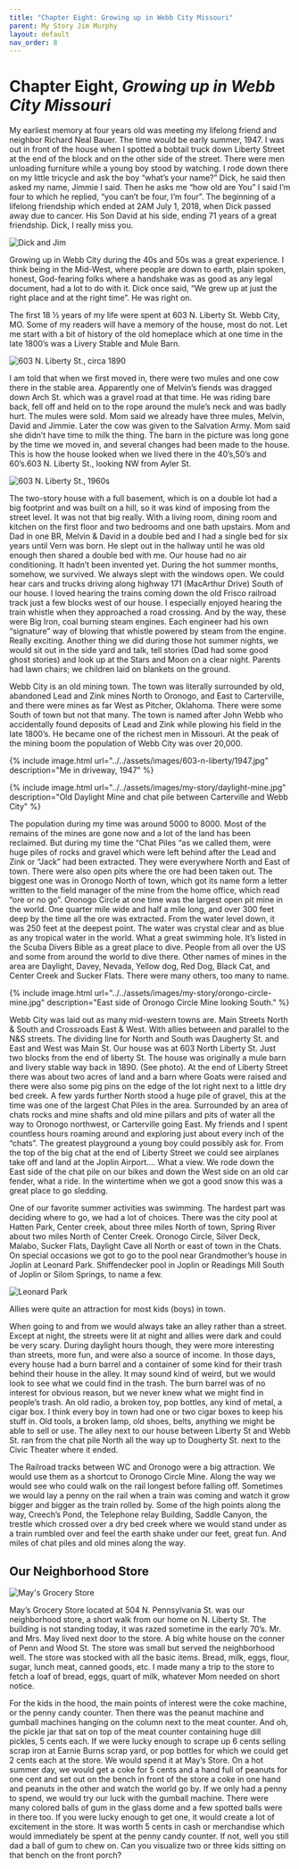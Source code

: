 ```yaml
---
title: "Chapter Eight: Growing up in Webb City Missouri"
parent: My Story Jim Murphy
layout: default
nav_order: 8
---
```


# Chapter Eight, *Growing up in Webb City Missouri*

My earliest memory at four years old was meeting my lifelong friend and neighbor Richard Neal Bauer. The time would be early  summer, 1947. I was out in front of the house when I spotted a bobtail truck down Liberty Street at the end of the block and on the other side of the street. There were men unloading furniture while a young boy stood by watching. I rode down there on my little tricycle and ask the boy “what’s your name?”  Dick, he said then asked my name, Jimmie I said. Then he asks me “how old are You” I said I’m four to which he replied, “you can’t be four, I’m four”. The beginning of a lifelong friendship which ended at 2AM July 1, 2018, when Dick passed away due to cancer. His Son David at his side, ending 71 years of a great friendship.  Dick, I really miss you.

![Dick and Jim](../../assets/images/my-story/dick-and-jim.jpg)

Growing up in Webb City during the 40s and 50s was a great experience. I think being in the Mid-West, where people are down to earth, plain spoken, honest, God-fearing folks where a handshake was as good as any legal document, had a lot to do with it. Dick once said, “We grew up at just the right place and at the right time”. He was right on.

The first 18 ½ years of my life were spent at 603 N. Liberty St. Webb City, MO.  Some of my readers will have a memory of the house, most do not. Let me start with a bit of history of the old homeplace which at one time in the late 1800’s was a Livery Stable and Mule Barn.

![603 N. Liberty St., circa 1890](../../assets/images/603-n-liberty/before-the-horseless-carriage.jpg)

I am told that when we first moved in, there were two mules and one cow there in the stable area. Apparently one of Melvin’s fiends was dragged down Arch St. which was a gravel road at that time. He was riding bare back, fell off and held on to the rope around the mule’s neck and was badly hurt. The mules were sold. Mom said we already have three mules, Melvin, David and Jimmie. Later the cow was given to the Salvation Army. Mom said she didn’t have time to milk the thing.  The barn in the picture was long gone by the time we moved in, and several changes had been made to the house. This is how the house looked when we lived there in the 40’s,50’s and 60’s.603 N. Liberty St., looking NW from Ayler St.

![603 N. Liberty St., 1960s](../../assets/images/my-story/603-n-liberty-60s.jpg)

The two-story house with a full basement, which is on a double lot had a big footprint and was built on a hill, so it was kind of imposing from the street level. It was not that big really.  With a living room, dining room and kitchen on the first floor and two bedrooms and one bath upstairs. Mom and Dad in one BR, Melvin & David in a double bed and I had a single bed for six years until Vern was born.  He slept out in the hallway until he was old enough then shared a double bed with me. Our house had no air conditioning. It hadn’t been invented yet. During the hot summer months, somehow, we survived. We always slept with the windows open.  We could hear cars and trucks driving along highway 171 (MacArthur Drive) South of our house. I loved hearing the trains coming down the old Frisco railroad track just a few blocks west of our house. I especially enjoyed hearing the train whistle when they approached a road crossing. And by the way, these were Big Iron, coal burning steam engines. Each engineer had his own “signature” way of blowing that whistle powered by steam from the engine. Really exciting. Another thing we did during those hot summer nights, we would sit out in the side yard and talk, tell stories (Dad had some good ghost stories) and look up at the Stars and Moon on a clear night.  Parents had lawn chairs; we children laid on blankets on the ground.

Webb City is an old mining town. The town was literally surrounded by old, abandoned Lead and Zink mines North to Oronogo, and East to Carterville, and there were mines as far West as Pitcher, Oklahoma. There were some South of town but not that many. The town is named after John Webb who accidentally found deposits of Lead and Zink while plowing his field in the late 1800’s. He became one of the richest men in Missouri. At the peak of the mining boom the population of Webb City was over 20,000.

{% include image.html url="../../assets/images/603-n-liberty/1947.jpg" description="Me in driveway, 1947" %}

{% include image.html url="../../assets/images/my-story/daylight-mine.jpg" description="Old Daylight Mine and chat pile between Carterville and Webb City" %}

The population during my time was around 5000 to 8000. Most of the remains of the mines are gone now and a lot of the land has been reclaimed. But during my time the “Chat Piles “as we called them, were huge piles of rocks and gravel which were left behind after the Lead and Zink or “Jack” had been extracted. They were everywhere North and East of town. There were also open pits where the ore had been taken out.  The biggest one was in Oronogo North of town, which got its name form a letter written to the field manager of the mine from the home office, which read “ore or no go”. Oronogo Circle at one time was the largest open pit mine in the world. One quarter mile wide and half a mile long, and over 300 feet deep by the time all the ore was extracted.  From the water level down, it was 250 feet at the deepest point. The water was crystal clear and as blue as any tropical water in the world.  What a great swimming hole.  It’s listed in the Scuba Divers Bible as a great place to dive. People from all over the US and some from around the world to dive there. Other names of mines in the area are Daylight, Davey, Nevada, Yellow dog, Red Dog, Black Cat, and Center Creek and Sucker Flats. There were many others, too many to name.

{% include image.html url="../../assets/images/my-story/orongo-circle-mine.jpg" description="East side of Oronogo Circle Mine looking South." %}

Webb City was laid out as many mid-western towns are.  Main Streets North & South and Crossroads East & West.  With allies between and parallel to the N&S streets.  The dividing line for North and South was Daugherty St. and East and West was Main St. Our house was at 603 North Liberty St. Just two blocks from the end of liberty St. The house was originally a mule barn and livery stable way back in 1890. (See photo). At the end of Liberty Street there was about two acres of land and a barn where Goats were raised and there were also some pig pins on the edge of the lot right next to a little dry bed creek. A few yards further North stood a huge pile of gravel, this at the time was one of the largest Chat Piles in the area. Surrounded by an area of chats rocks and mine shafts and old mine pillars and pits of water all the way to Oronogo northwest, or Carterville going East. My friends and I spent countless hours roaming around and exploring just about every inch of the “chats”. The greatest playground a young boy could possibly ask for. From the top of the big chat at the end of Liberty Street we could see airplanes take off and land at the Joplin Airport…. What a view. We rode down the East side of the chat pile on our bikes and down the West side on an old car fender, what a ride. In the wintertime when we got a good snow this was a great place to go sledding.

One of our favorite summer activities was swimming. The hardest part was deciding where to go, we had a lot of choices. There was the city pool at Hatten Park, Center creek, about three miles North of town, Spring River about two miles North of Center Creek.  Oronogo Circle, Silver Deck, Malabo, Sucker Flats, Daylight Cave all North or east of town in the Chats. On special occasions we got to go to the pool near Grandmother’s house in Joplin at Leonard Park.  Shiffendecker pool in Joplin or Readings Mill South of Joplin or Silom Springs, to name a few.

![Leonard Park](../../assets/images/my-story/leonard-park.jpg)

Allies were quite an attraction for most kids (boys) in town.

When going to and from we would always take an alley rather than a street. Except at night, the streets were lit at night and allies were dark and could be very scary. During daylight hours though, they were more interesting than streets, more fun, and were also a source of income.  In those days, every house had a burn barrel and a container of some kind for their trash behind their house in the alley. It may sound kind of weird, but we would look to see what we could find in the trash.  The burn barrel was of no interest for obvious reason, but we never knew what we might find in people’s trash. An old radio, a broken toy, pop bottles, any kind of metal, a cigar box.  I think every boy in town had one or two cigar boxes to keep his stuff in. Old tools, a broken lamp, old shoes, belts, anything we might be able to sell or use. The alley next to our house between Liberty St and Webb St. ran from the chat pile North all the way up to Dougherty St. next to the Civic Theater where it ended.

The Railroad tracks between WC and Oronogo were a big attraction. We would use them as a shortcut to Oronogo Circle Mine. Along the way we would see who could walk on the rail longest before falling off. Sometimes we would lay a penny on the rail when a train was coming and watch it grow bigger and bigger as the train rolled by.  Some of the high points along the way, Creech’s Pond, the Telephone relay Building, Saddle Canyon, the trestle which crossed over a dry bed creek where we would stand under as a train rumbled over and feel the earth shake under our feet, great fun. And miles of chat piles and old mines along the way. 

## Our Neighborhood Store  

![May's Grocery Store](../../assets/images/my-story/mays-grocery.jpg)

May’s Grocery Store located at 504 N. Pennsylvania St. was our neighborhood store, a short walk from our home on N. Liberty St. The building is not standing today, it was razed sometime in the early 70’s. Mr. and Mrs. May lived next door to the store. A big white house on the conner of Penn and Wood St. The store was small but served the neighborhood well. The store was stocked with all the basic items. Bread, milk, eggs, flour, sugar, lunch meat, canned goods, etc.   I made many a trip to the store to fetch a loaf of bread, eggs, quart of milk, whatever Mom needed on short notice.

For the kids in the hood, the main points of interest were the coke machine, or the penny candy counter. Then there was the peanut machine and gumball machines hanging on the column next to the meat counter.  And oh, the pickle jar that sat on top of the meat counter containing huge dill pickles, 5 cents each. If we were lucky enough to scrape up 6 cents selling scrap iron at Earnie Burns scrap yard, or pop bottles for which we could get 2 cents each at the store.  We would spend it at May’s Store. On a hot summer day, we would get a coke for 5 cents and a hand full of peanuts for one cent and set out on the bench in front of the store a coke in one hand and peanuts in the other and watch the world go by. If we only had a penny to spend, we would try our luck with the gumball machine. There were many colored balls of gum in the glass dome and a few spotted balls were in there too. If you were lucky enough to get one, it would create a lot of excitement in the store. It was worth 5 cents in cash or merchandise which would immediately be spent at the penny candy counter. If not, well you still dad a ball of gum to chew on. Can you visualize two or three kids sitting on that bench on the front porch?
